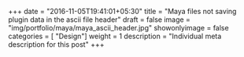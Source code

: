 +++
date = "2016-11-05T19:41:01+05:30"
title = "Maya files not saving plugin data in the ascii file header"
draft = false
image = "img/portfolio/maya/maya_ascii_header.jpg"
showonlyimage = false
categories = [ "Design"]
weight = 1
description = "Individual meta description for this post"
+++

